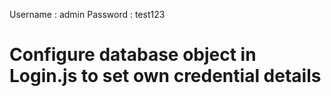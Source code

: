 Username : admin
Password : test123

# Configure database object in Login.js to set own credential details